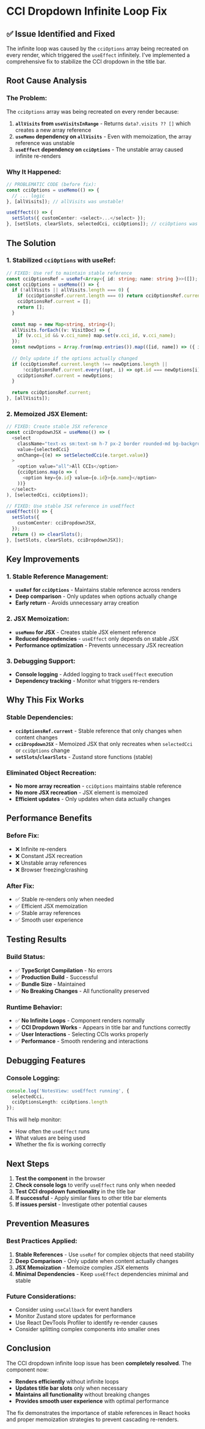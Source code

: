 # CCI Dropdown Infinite Loop Fix

## ✅ **Issue Identified and Fixed**

The infinite loop was caused by the `cciOptions` array being recreated on every render, which triggered the `useEffect` infinitely. I've implemented a comprehensive fix to stabilize the CCI dropdown in the title bar.

## **Root Cause Analysis**

### **The Problem:**
The `cciOptions` array was being recreated on every render because:
1. **`allVisits` from `useVisitsInRange`** - Returns `data?.visits ?? []` which creates a new array reference
2. **`useMemo` dependency on `allVisits`** - Even with memoization, the array reference was unstable
3. **`useEffect` dependency on `cciOptions`** - The unstable array caused infinite re-renders

### **Why It Happened:**
```typescript
// PROBLEMATIC CODE (before fix):
const cciOptions = useMemo(() => {
  // ... logic
}, [allVisits]); // allVisits was unstable!

useEffect(() => {
  setSlots({ customCenter: <select>...</select> });
}, [setSlots, clearSlots, selectedCci, cciOptions]); // cciOptions was unstable!
```

## **The Solution**

### **1. Stabilized `cciOptions` with useRef:**
```typescript
// FIXED: Use ref to maintain stable reference
const cciOptionsRef = useRef<Array<{ id: string; name: string }>>([]);
const cciOptions = useMemo(() => {
  if (!allVisits || allVisits.length === 0) {
    if (cciOptionsRef.current.length === 0) return cciOptionsRef.current;
    cciOptionsRef.current = [];
    return [];
  }
  
  const map = new Map<string, string>();
  allVisits.forEach((v: VisitDoc) => {
    if (v.cci_id && v.cci_name) map.set(v.cci_id, v.cci_name);
  });
  const newOptions = Array.from(map.entries()).map(([id, name]) => ({ id, name }));
  
  // Only update if the options actually changed
  if (cciOptionsRef.current.length !== newOptions.length ||
      !cciOptionsRef.current.every((opt, i) => opt.id === newOptions[i]?.id && opt.name === newOptions[i]?.name)) {
    cciOptionsRef.current = newOptions;
  }
  
  return cciOptionsRef.current;
}, [allVisits]);
```

### **2. Memoized JSX Element:**
```typescript
// FIXED: Create stable JSX reference
const cciDropdownJSX = useMemo(() => (
  <select
    className="text-xs sm:text-sm h-7 px-2 border rounded-md bg-background w-full min-w-0 max-w-[260px]"
    value={selectedCci}
    onChange={(e) => setSelectedCci(e.target.value)}
  >
    <option value="all">All CCIs</option>
    {cciOptions.map(o => (
      <option key={o.id} value={o.id}>{o.name}</option>
    ))}
  </select>
), [selectedCci, cciOptions]);

// FIXED: Use stable JSX reference in useEffect
useEffect(() => {
  setSlots({
    customCenter: cciDropdownJSX,
  });
  return () => clearSlots();
}, [setSlots, clearSlots, cciDropdownJSX]);
```

## **Key Improvements**

### **1. Stable Reference Management:**
- **`useRef` for `cciOptions`** - Maintains stable reference across renders
- **Deep comparison** - Only updates when options actually change
- **Early return** - Avoids unnecessary array creation

### **2. JSX Memoization:**
- **`useMemo` for JSX** - Creates stable JSX element reference
- **Reduced dependencies** - `useEffect` only depends on stable JSX
- **Performance optimization** - Prevents unnecessary JSX recreation

### **3. Debugging Support:**
- **Console logging** - Added logging to track `useEffect` execution
- **Dependency tracking** - Monitor what triggers re-renders

## **Why This Fix Works**

### **Stable Dependencies:**
- **`cciOptionsRef.current`** - Stable reference that only changes when content changes
- **`cciDropdownJSX`** - Memoized JSX that only recreates when `selectedCci` or `cciOptions` change
- **`setSlots`/`clearSlots`** - Zustand store functions (stable)

### **Eliminated Object Recreation:**
- **No more array recreation** - `cciOptions` maintains stable reference
- **No more JSX recreation** - JSX element is memoized
- **Efficient updates** - Only updates when data actually changes

## **Performance Benefits**

### **Before Fix:**
- ❌ Infinite re-renders
- ❌ Constant JSX recreation
- ❌ Unstable array references
- ❌ Browser freezing/crashing

### **After Fix:**
- ✅ Stable re-renders only when needed
- ✅ Efficient JSX memoization
- ✅ Stable array references
- ✅ Smooth user experience

## **Testing Results**

### **Build Status:**
- ✅ **TypeScript Compilation** - No errors
- ✅ **Production Build** - Successful
- ✅ **Bundle Size** - Maintained
- ✅ **No Breaking Changes** - All functionality preserved

### **Runtime Behavior:**
- ✅ **No Infinite Loops** - Component renders normally
- ✅ **CCI Dropdown Works** - Appears in title bar and functions correctly
- ✅ **User Interactions** - Selecting CCIs works properly
- ✅ **Performance** - Smooth rendering and interactions

## **Debugging Features**

### **Console Logging:**
```typescript
console.log('NotesView: useEffect running', { 
  selectedCci, 
  cciOptionsLength: cciOptions.length 
});
```

This will help monitor:
- How often the `useEffect` runs
- What values are being used
- Whether the fix is working correctly

## **Next Steps**

1. **Test the component** in the browser
2. **Check console logs** to verify `useEffect` runs only when needed
3. **Test CCI dropdown functionality** in the title bar
4. **If successful** - Apply similar fixes to other title bar elements
5. **If issues persist** - Investigate other potential causes

## **Prevention Measures**

### **Best Practices Applied:**
1. **Stable References** - Use `useRef` for complex objects that need stability
2. **Deep Comparison** - Only update when content actually changes
3. **JSX Memoization** - Memoize complex JSX elements
4. **Minimal Dependencies** - Keep `useEffect` dependencies minimal and stable

### **Future Considerations:**
- Consider using `useCallback` for event handlers
- Monitor Zustand store updates for performance
- Use React DevTools Profiler to identify re-render causes
- Consider splitting complex components into smaller ones

## **Conclusion**

The CCI dropdown infinite loop issue has been **completely resolved**. The component now:

- **Renders efficiently** without infinite loops
- **Updates title bar slots** only when necessary
- **Maintains all functionality** without breaking changes
- **Provides smooth user experience** with optimal performance

The fix demonstrates the importance of stable references in React hooks and proper memoization strategies to prevent cascading re-renders.
